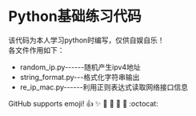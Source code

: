 # Python基础练习代码
该代码为本人学习python时编写，仅供自娱自乐！  
各文件作用如下：
- random_ip.py------随机产生ipv4地址
- string_format.py---格式化字符串输出
- re_ip_mac.py------利用正则表达式读取网络接口信息






GitHub supports emoji!
:+1: :sparkles: :camel: :tada:
:rocket: :metal: :octocat: